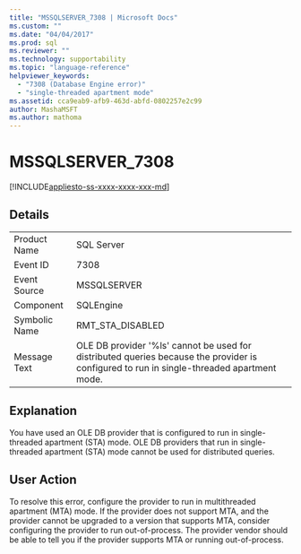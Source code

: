 ```yaml
---
title: "MSSQLSERVER_7308 | Microsoft Docs"
ms.custom: ""
ms.date: "04/04/2017"
ms.prod: sql
ms.reviewer: ""
ms.technology: supportability
ms.topic: "language-reference"
helpviewer_keywords: 
  - "7308 (Database Engine error)"
  - "single-threaded apartment mode"
ms.assetid: cca9eab9-afb9-463d-abfd-0802257e2c99
author: MashaMSFT
ms.author: mathoma
---
```

# MSSQLSERVER_7308
[!INCLUDE[appliesto-ss-xxxx-xxxx-xxx-md](../../includes/appliesto-ss-xxxx-xxxx-xxx-md.md)]
  
## Details  
  
|||  
|-|-|  
|Product Name|SQL Server|  
|Event ID|7308|  
|Event Source|MSSQLSERVER|  
|Component|SQLEngine|  
|Symbolic Name|RMT_STA_DISABLED|  
|Message Text|OLE DB provider '%ls' cannot be used for distributed queries because the provider is configured to run in single-threaded apartment mode.|  
  
## Explanation  
You have used an OLE DB provider that is configured to run in single-threaded apartment (STA) mode. OLE DB providers that run in single-threaded apartment (STA) mode cannot be used for distributed queries.  
  
## User Action  
To resolve this error, configure the provider to run in multithreaded apartment (MTA) mode. If the provider does not support MTA, and the provider cannot be upgraded to a version that supports MTA, consider configuring the provider to run out-of-process. The provider vendor should be able to tell you if the provider supports MTA or running out-of-process.  
  

